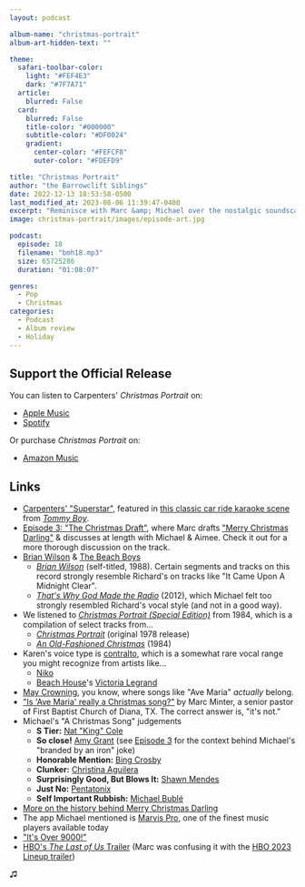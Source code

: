 ```yaml
---
layout: podcast

album-name: "christmas-portrait"
album-art-hidden-text: ""

theme:
  safari-toolbar-color:
    light: "#FEF4E3"
    dark: "#7F7A71"
  article:
    blurred: False
  card:
    blurred: False
    title-color: "#000000"
    subtitle-color: "#DF0024"
    gradient:
      center-color: "#FEFCF8"
      outer-color: "#FDEFD9"

title: "Christmas Portrait"
author: "the Barrowclift Siblings"
date: 2022-12-13 18:53:58-0500
last_modified_at: 2023-08-06 11:39:47-0400
excerpt: "Reminisce with Marc &amp; Michael over the nostalgic soundscape of Carpenters’ 1978 holiday spectacular, “Christmas Portrait”."
image: christmas-portrait/images/episode-art.jpg

podcast:
  episode: 18
  filename: "bmh18.mp3"
  size: 65725286
  duration: "01:08:07"

genres:
  - Pop
  - Christmas
categories:
  - Podcast
  - Album review
  - Holiday
---
```


## Support the Official Release

You can listen to Carpenters' *Christmas Portrait* on:

* [Apple Music](https://music.apple.com/us/album/christmas-portrait-special-edition/1434882633)
* [Spotify](https://open.spotify.com/album/1EiBrlQW6W6H1mZI4N7Ne4)

Or purchase *Christmas Portrait* on:

* [Amazon Music](https://www.amazon.com/dp/B07H132VW5/ref=sr_1_1?crid=2163XP8VCI58I&keywords=Christmas+Portrait&qid=1670636968&rnid=2941120011&s=dmusic&sprefix=christmas+portrait%2Caps%2C103&sr=1-1)

## Links

* [Carpenters' "Superstar"](https://music.apple.com/us/album/superstar/1429177732?i=1429181338), featured in [this classic car ride karaoke scene](https://www.youtube.com/watch?v=T7ZLIqJ8RN4) from *[Tommy Boy](https://en.wikipedia.org/wiki/Tommy_Boy)*.
* [Episode 3: "The Christmas Draft"](https://badmusichertz.com/post/the-christmas-draft), where Marc drafts ["Merry Christmas Darling"](https://music.apple.com/us/album/merry-christmas-darling-single-version/1429177732?i=1429179340) & discusses at length with Michael & Aimee. Check it out for a more thorough discussion on the track.
* [Brian Wilson](https://music.apple.com/us/artist/brian-wilson/61573) & [The Beach Boys](https://music.apple.com/us/artist/the-beach-boys/562555)
  * [*Brian Wilson*](https://music.apple.com/us/album/brian-wilson/160379936) (self-titled, 1988). Certain segments and tracks on this record strongly resemble Richard's on tracks like "It Came Upon A Midnight Clear".
  * [*That's Why God Made the Radio*](https://music.apple.com/us/album/thats-why-god-made-the-radio/715466841) (2012), which Michael felt too strongly resembled Richard's vocal style (and not in a good way).
* We listened to [*Christmas Portrait (Special Edition)*](https://music.apple.com/us/album/christmas-portrait-special-edition/1434882633) from 1984, which is a compilation of select tracks from...
  * [*Christmas Portrait*](https://en.wikipedia.org/wiki/Christmas_Portrait#Track_listing) (original 1978 release)
  * [*An Old-Fashioned Christmas*](https://en.wikipedia.org/wiki/An_Old-Fashioned_Christmas) (1984)
* Karen's voice type is [contralto](https://en.wikipedia.org/wiki/Contralto), which is a somewhat rare vocal range you might recognize from artists like...
  * [Niko](https://music.apple.com/us/artist/nico/136825)
  * [Beach House](https://music.apple.com/us/artist/beach-house/200823564)'s [Victoria Legrand](https://en.wikipedia.org/wiki/Victoria_Legrand)
* [May Crowning](https://en.wikipedia.org/wiki/May_devotions_to_the_Blessed_Virgin_Mary), you know, where songs like "Ave Maria" *actually* belong.
* ["Is 'Ave Maria' really a Christmas song?"](https://marcminter.com/2018/12/04/is-ave-maria-really-a-christmas-song/) by Marc Minter, a senior pastor of First Baptist Church of Diana, TX. The correct answer is, "it's not."
* Michael's "A Christmas Song" judgements
  * **S Tier:** [Nat "King" Cole](https://music.apple.com/us/album/the-christmas-song-merry-christmas-to-you/1435551048?i=1435551062)
  * **So close!** [Amy Grant](https://music.apple.com/us/album/the-christmas-song/716360690?i=716361142) (see [Episode 3](https://badmusichertz.com/post/the-christmas-draft) for the context behind Michael's "branded by an iron" joke)
  * **Honorable Mention:** [Bing Crosby](https://music.apple.com/us/album/the-christmas-song-single-version/1445229113?i=1445229419)
  * **Clunker:** [Christina Aguilera](https://music.apple.com/us/album/the-christmas-song/402051707?i=402051761)
  * **Surprisingly Good, But Blows It:** [Shawn Mendes](https://music.apple.com/us/album/the-christmas-song/1543508230?i=1543508252)
  * **Just No:** [Pentatonix](https://music.apple.com/us/album/the-christmas-song-chestnuts-roasting-on-an-open-fire/877653086?i=877653102)
  * **Self Important Rubbish:** [Michael Bublé](https://music.apple.com/us/album/the-christmas-song-chestnuts-roasting-on-an-open-fire/1592739844?i=1592740599)
* [More on the history behind Merry Christmas Darling](https://en.wikipedia.org/wiki/Merry_Christmas_Darling#History)
* The app Michael mentioned is [Marvis Pro](https://apps.apple.com/us/app/marvis-pro/id1447768809), one of the finest music players available today
* ["It's Over 9000!"](https://youtu.be/QsDDXSmGJZA?t=46)
* [HBO's *The Last of Us* Trailer](https://www.youtube.com/watch?v=uLtkt8BonwM) (Marc was confusing it with the [HBO 2023 Lineup trailer](https://www.youtube.com/watch?v=eBS_Rrv0PpM))

♫︎